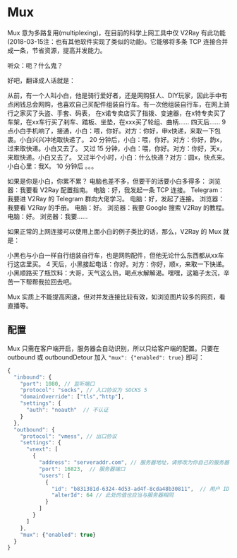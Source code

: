 # Mux

Mux 意为多路复用(multiplexing)，在目前的科学上网工具中仅 V2Ray 有此功能(2018-03-15注：也有其他软件实现了类似的功能)。它能够将多条 TCP 连接合并成一条，节省资源，提高并发能力。

听众：呃？什么鬼？

好吧，翻译成人话就是：

从前，有一个人叫小白，他是骑行爱好者，还是网购狂人、DIY玩家，因此手中有点闲钱总会网购，也喜欢自己买配件组装自行车。有一次他组装自行车，在网上骑行之家买了头盗、手套、码表，
在x诺专卖店买了指拨、变速器，在x特专卖买了车架，在xx车行买了刹车、踏板、坐垫，在xxx买了轮组、曲柄……
    四天后……
    9 点小白手机响了，接通，小白：喂，你好。对方：你好，申x快递，来取一下包裹。小白兴兴冲地取快递了。
    20 分钟后，小白：喂，你好。对方：你好，韵x，过来取快递。小白又去了。
    又过 15 分钟，小白：喂，你好。对方：你好，天x，来取快递。小白又去了。
    又过半个小时，小白：什么快递？对方：圆x，快点来。小白心里：我X。
    10 分钟后 。。。


如果是你是小白，你累不累？
电脑也差不多，但要干的活要小白多得多：
浏览器：我要看 V2Ray 配置指南。
电脑：好，我发起一条 TCP 连接。
Telegram：我要进 V2Ray 的 Telegram 群向大佬学习。
电脑：好，发起了连接。
浏览器：我要看 V2Ray 的手册。
电脑：好。
浏览器：我要 Google 搜索 V2Ray 的教程。
电脑：好。
浏览器：我要……

如果正常的上网连接可以使用上面小白的例子类比的话，那么，V2Ray 的 Mux 就是：

小黑也与小白一样自行组装自行车，也是网购配件，但他无论什么东西都从xx车行这店里买。
4 天后，小黑接起电话：你好。对方：你好，顺x，来取一下快递。小黑顺路买了瓶饮料：大哥，天气这么热，喝点水解解渴。嘿嘿，这箱子太沉，辛苦一下帮帮我拉回去吧。

Mux 实质上不能提高网速，但对并发连接比较有效，如浏览图片较多的网页，看直播等。

## 配置

Mux 只需在客户端开启，服务器会自动识别，所以只给客户端的配置。只要在 outbound 或 outboundDetour 加入 `"mux": {"enabled": true}` 即可：

```javascript
{
  "inbound": {
    "port": 1080, // 监听端口
    "protocol": "socks", // 入口协议为 SOCKS 5
    "domainOverride": ["tls","http"],
    "settings": {
      "auth": "noauth"  // 不认证
    }
  },
  "outbound": {
    "protocol": "vmess", // 出口协议
    "settings": {
      "vnext": [
        {
          "address": "serveraddr.com", // 服务器地址，请修改为你自己的服务器 ip 或域名
          "port": 16823,  // 服务器端口
          "users": [
            {
              "id": "b831381d-6324-4d53-ad4f-8cda48b30811",  // 用户 ID，必须与服务器端配置相同
              "alterId": 64 // 此处的值也应当与服务器相同
            }
          ]
        }
      ]
    },
    "mux": {"enabled": true}
  }
}

```
